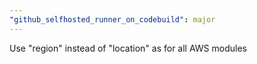 ```yaml
---
"github_selfhosted_runner_on_codebuild": major
---
```


Use "region" instead of "location" as for all AWS modules
